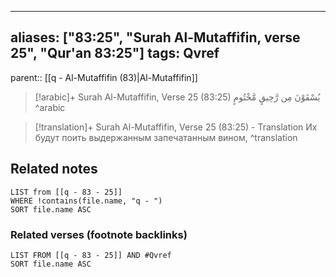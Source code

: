 
---
aliases: ["83:25", "Surah Al-Mutaffifin, verse 25", "Qur'an 83:25"]
tags: Qvref
---

parent:: [[q - Al-Mutaffifin (83)|Al-Mutaffifin]]

> [!arabic]+ Surah Al-Mutaffifin, Verse 25 (83:25)
> <span class="quran-arabic">يُسْقَوْنَ مِن رَّحِيقٍ مَّخْتُومٍ</span>
^arabic

> [!translation]+ Surah Al-Mutaffifin, Verse 25 (83:25) - Translation
> Их будут поить выдержанным запечатанным вином,
^translation



## Related notes
```dataview
LIST from [[q - 83 - 25]]
WHERE !contains(file.name, "q - ")
SORT file.name ASC
```

### Related verses (footnote backlinks)
```dataview
LIST FROM [[q - 83 - 25]] AND #Qvref
SORT file.name ASC
```

